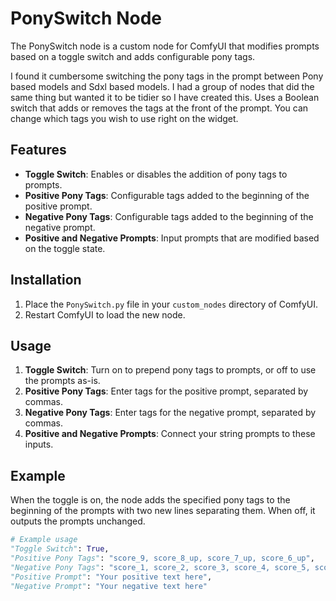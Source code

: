 # PonySwitch Node

The PonySwitch node is a custom node for ComfyUI that modifies prompts based on a toggle switch and adds configurable pony tags.

I found it cumbersome switching the pony tags in the prompt between Pony based models and Sdxl based models. 
I had a group of nodes that did the same thing but wanted it to be tidier so I have created this.
Uses a Boolean switch that adds or removes the tags at the front of the prompt.
You can change which tags you wish to use right on the widget.


## Features

- **Toggle Switch**: Enables or disables the addition of pony tags to prompts.
- **Positive Pony Tags**: Configurable tags added to the beginning of the positive prompt.
- **Negative Pony Tags**: Configurable tags added to the beginning of the negative prompt.
- **Positive and Negative Prompts**: Input prompts that are modified based on the toggle state.

## Installation

1. Place the `PonySwitch.py` file in your `custom_nodes` directory of ComfyUI.
2. Restart ComfyUI to load the new node.

## Usage

1. **Toggle Switch**: Turn on to prepend pony tags to prompts, or off to use the prompts as-is.
2. **Positive Pony Tags**: Enter tags for the positive prompt, separated by commas.
3. **Negative Pony Tags**: Enter tags for the negative prompt, separated by commas.
4. **Positive and Negative Prompts**: Connect your string prompts to these inputs.

## Example

When the toggle is on, the node adds the specified pony tags to the beginning of the prompts with two new lines separating them. When off, it outputs the prompts unchanged.

```python
# Example usage
"Toggle Switch": True,
"Positive Pony Tags": "score_9, score_8_up, score_7_up, score_6_up",
"Negative Pony Tags": "score_1, score_2, score_3, score_4, score_5, score_6",
"Positive Prompt": "Your positive text here",
"Negative Prompt": "Your negative text here"
